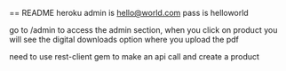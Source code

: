 == README
heroku admin is hello@world.com pass is helloworld


go to /admin to access the admin section, when you click on product you will see the digital downloads option where you upload the pdf


need to use rest-client gem to make an api call and create a product
